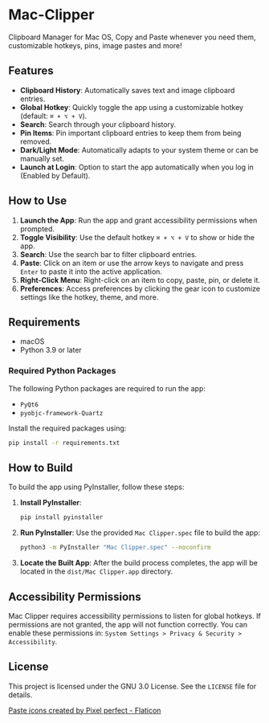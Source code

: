# Mac-Clipper
Clipboard Manager for Mac OS, Copy and Paste whenever you need them, customizable hotkeys, pins, image pastes and more!

## Features
- **Clipboard History**: Automatically saves text and image clipboard entries.
- **Global Hotkey**: Quickly toggle the app using a customizable hotkey (default: `⌘ + ⌥ + V`).
- **Search**: Search through your clipboard history.
- **Pin Items**: Pin important clipboard entries to keep them from being removed.
- **Dark/Light Mode**: Automatically adapts to your system theme or can be manually set.
- **Launch at Login**: Option to start the app automatically when you log in (Enabled by Default).

## How to Use
1. **Launch the App**: Run the app and grant accessibility permissions when prompted.
2. **Toggle Visibility**: Use the default hotkey `⌘ + ⌥ + V` to show or hide the app.
3. **Search**: Use the search bar to filter clipboard entries.
4. **Paste**: Click on an item or use the arrow keys to navigate and press `Enter` to paste it into the active application.
5. **Right-Click Menu**: Right-click on an item to copy, paste, pin, or delete it.
6. **Preferences**: Access preferences by clicking the gear icon to customize settings like the hotkey, theme, and more.

## Requirements
- macOS
- Python 3.9 or later

### Required Python Packages
The following Python packages are required to run the app:
- `PyQt6`
- `pyobjc-framework-Quartz`

Install the required packages using:
```bash
pip install -r requirements.txt
```

## How to Build
To build the app using PyInstaller, follow these steps:

1. **Install PyInstaller**:
   ```bash
   pip install pyinstaller
   ```

2. **Run PyInstaller**:
   Use the provided `Mac Clipper.spec` file to build the app:
   ```bash
   python3 -m PyInstaller "Mac Clipper.spec" --noconfirm
   ```

3. **Locate the Built App**:
   After the build process completes, the app will be located in the `dist/Mac Clipper.app` directory.

## Accessibility Permissions
Mac Clipper requires accessibility permissions to listen for global hotkeys. If permissions are not granted, the app will not function correctly. You can enable these permissions in:
`System Settings > Privacy & Security > Accessibility`.

## License
This project is licensed under the GNU 3.0 License. See the `LICENSE` file for details.


<a href="https://www.flaticon.com/free-icons/paste" title="paste icons">Paste icons created by Pixel perfect - Flaticon</a>
